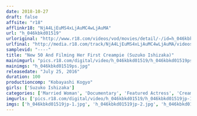 ```yaml
---
date: 2018-10-27
draft: false
affsite: "r18"
afflinkr18: "NjA4LjEuMS4xLjAuMC4wLjAuMA"
url: "h_046kbkd01519"
urloriginal: "http://www.r18.com/videos/vod/movies/detail/-/id=h_046kbkd01519"
urlfinal: "http://media.r18.com/track/NjA4LjEuMS4xLjAuMC4wLjAuMA/videos/vod/movies/detail/-/id=h_046kbkd01519"
samplevid: "----"
title: "New 50 And Filming Her First Creampie (Suzuko Ishizaka)"
mainimgurl: "pics.r18.com/digital/video/h_046kbkd01519/h_046kbkd01519ps.jpg"
mainimgs: "h_046kbkd01519ps.jpg"
releasedate: "July 25, 2016"
duration: 100
productioncomp: "Kobayashi Kogyo"
girls: ['Suzuko Ishizaka']
categories: ['Married Woman', 'Documentary', 'Featured Actress', 'Creampie', 'Debut']
imgurls: ['pics.r18.com/digital/video/h_046kbkd01519/h_046kbkd01519jp-1.jpg', 'pics.r18.com/digital/video/h_046kbkd01519/h_046kbkd01519jp-2.jpg', 'pics.r18.com/digital/video/h_046kbkd01519/h_046kbkd01519jp-3.jpg', 'pics.r18.com/digital/video/h_046kbkd01519/h_046kbkd01519jp-4.jpg', 'pics.r18.com/digital/video/h_046kbkd01519/h_046kbkd01519jp-5.jpg', 'pics.r18.com/digital/video/h_046kbkd01519/h_046kbkd01519jp-6.jpg', 'pics.r18.com/digital/video/h_046kbkd01519/h_046kbkd01519jp-7.jpg', 'pics.r18.com/digital/video/h_046kbkd01519/h_046kbkd01519jp-8.jpg', 'pics.r18.com/digital/video/h_046kbkd01519/h_046kbkd01519jp-9.jpg', 'pics.r18.com/digital/video/h_046kbkd01519/h_046kbkd01519jp-10.jpg', 'pics.r18.com/digital/video/h_046kbkd01519/h_046kbkd01519jp-11.jpg', 'pics.r18.com/digital/video/h_046kbkd01519/h_046kbkd01519jp-12.jpg', 'pics.r18.com/digital/video/h_046kbkd01519/h_046kbkd01519jp-13.jpg', 'pics.r18.com/digital/video/h_046kbkd01519/h_046kbkd01519jp-14.jpg', 'pics.r18.com/digital/video/h_046kbkd01519/h_046kbkd01519jp-15.jpg', 'pics.r18.com/digital/video/h_046kbkd01519/h_046kbkd01519jp-16.jpg', 'pics.r18.com/digital/video/h_046kbkd01519/h_046kbkd01519jp-17.jpg', 'pics.r18.com/digital/video/h_046kbkd01519/h_046kbkd01519jp-18.jpg', 'pics.r18.com/digital/video/h_046kbkd01519/h_046kbkd01519jp-19.jpg', 'pics.r18.com/digital/video/h_046kbkd01519/h_046kbkd01519jp-20.jpg']
imgs: ['h_046kbkd01519jp-1.jpg', 'h_046kbkd01519jp-2.jpg', 'h_046kbkd01519jp-3.jpg', 'h_046kbkd01519jp-4.jpg', 'h_046kbkd01519jp-5.jpg', 'h_046kbkd01519jp-6.jpg', 'h_046kbkd01519jp-7.jpg', 'h_046kbkd01519jp-8.jpg', 'h_046kbkd01519jp-9.jpg', 'h_046kbkd01519jp-10.jpg', 'h_046kbkd01519jp-11.jpg', 'h_046kbkd01519jp-12.jpg', 'h_046kbkd01519jp-13.jpg', 'h_046kbkd01519jp-14.jpg', 'h_046kbkd01519jp-15.jpg', 'h_046kbkd01519jp-16.jpg', 'h_046kbkd01519jp-17.jpg', 'h_046kbkd01519jp-18.jpg', 'h_046kbkd01519jp-19.jpg', 'h_046kbkd01519jp-20.jpg']
---
```

